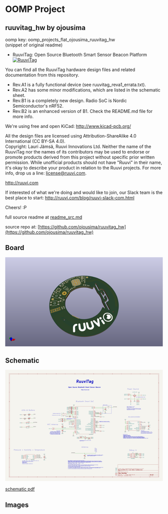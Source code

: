 # OOMP Project  
## ruuvitag_hw  by ojousima  
  
oomp key: oomp_projects_flat_ojousima_ruuvitag_hw  
(snippet of original readme)  
  
- RuuviTag: Open Source Bluetooth Smart Sensor Beacon Platform  
[![RuuviTag](http://ruuvitag.com/assets/images/fb_ruuvitag.jpg)](http://ruuvitag.com)  
  
You can find all the RuuviTag hardware design files and related documentation from this repository.  
  
* Rev.A1 is a fully functional device (see ruuvitag_reva1_errata.txt).  
* Rev.A2 has some minor modifications, which are listed in the schematic sheet.  
* Rev.B1 is a completely new design. Radio SoC is Nordic Semiconductor's nRF52.  
* Rev.B2 is an enhanced version of B1. Check the README.md file for more info.  
  
We're using free and open KiCad: http://www.kicad-pcb.org/  
  
All the design files are licensed using Attribution-ShareAlike 4.0 International (CC BY-SA 4.0).  
Copyright: Lauri Jämsä, Ruuvi Innovations Ltd. Neither the name of the RuuviTag nor the names of its contributors may be used to endorse or promote products derived from this project without specific prior written permission. While unofficial products should not have "Ruuvi" in their name, it's okay to describe your product in relation to the Ruuvi projects. For more info, drop us a line: license@ruuvi.com.  
  
http://ruuvi.com  
  
If interested of what we're doing and would like to join, our Slack team is the best place to start: http://ruuvi.com/blog/ruuvi-slack-com.html  
  
Cheers! :P  
  
  full source readme at [readme_src.md](readme_src.md)  
  
source repo at: [https://github.com/ojousima/ruuvitag_hw](https://github.com/ojousima/ruuvitag_hw)  
## Board  
  
[![working_3d.png](working_3d_600.png)](working_3d.png)  
## Schematic  
  
[![working_schematic.png](working_schematic_600.png)](working_schematic.png)  
  
[schematic pdf](working_schematic.pdf)  
## Images  
